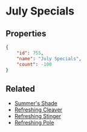 # July Specials

<no description available>

## Properties

```json
{
    "id": 755,
    "name": "July Specials",
    "count": -100
}
```

## Related

- [Summer's Shade](../items/21038-summer-s-shade.md)
- [Refreshing Cleaver](../items/21039-refreshing-cleaver.md)
- [Refreshing Stinger](../items/21040-refreshing-stinger.md)
- [Refreshing Pole](../items/21041-refreshing-pole.md)


